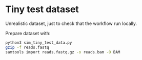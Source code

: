 # Tiny test dataset

Unrealistic dataset, just to check that the workflow run locally.

Prepare dataset with:

```sh
python3 sim_tiny_test_data.py
gzip -f reads.fastq
samtools import reads.fastq.gz -o reads.bam -O BAM
```
